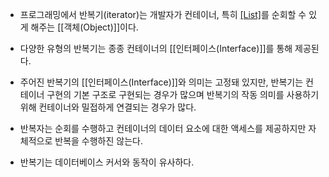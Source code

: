 - 프로그래밍에서 반복기(iterator)는 개발자가 컨테이너, 특히 [[List]](리스트)를 순회할 수 있게 해주는 [[객체(Object)]]이다. 
- 다양한 유형의 반복기는 종종 컨테이너의 [[인터페이스(Interface)]]를 통해 제공된다.
- 주어진 반복기의 [[인터페이스(Interface)]]와 의미는 고정돼 있지만, 반복기는 컨테이너 구현의 기본 구조로 구현되는 경우가 많으며 반복기의 작동 의미를 사용하기 위해 컨테이너와 밀접하게 연결되는 경우가 많다. 

- 반복자는 순회를 수행하고 컨테이너의 데이터 요소에 대한 액세스를 제공하지만 자체적으로 반복을 수행하진 않는다.
- 반복기는 데이터베이스 커서와 동작이 유사하다.


